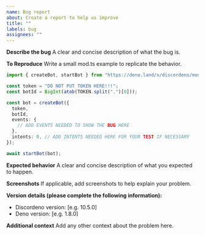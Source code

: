 ```yaml
---
name: Bug report
about: Create a report to help us improve
title: ""
labels: bug
assignees: ""
---
```


**Describe the bug** A clear and concise description of what the bug is.

**To Reproduce** Write a small mod.ts example to replicate the behavior.

```ts
import { createBot, startBot } from "https://deno.land/x/discordeno/mod.ts";

const token = "DO NOT PUT TOKEN HERE!!!";
const botId = BigInt(atob(TOKEN.split(".")[0]));

const bot = createBot({
  token,
  botId,
  events: {
    // ADD EVENTS NEEDED TO SHOW THE BUG HERE
  },
  intents: 0, // ADD INTENTS NEEDED HERE FOR YOUR TEST IF NECESSARY
});

await startBot(bot);
```

**Expected behavior** A clear and concise description of what you expected to happen.

**Screenshots** If applicable, add screenshots to help explain your problem.

**Version details (please complete the following information):**

- Discordeno version: [e.g. 10.5.0]
- Deno version: [e.g. 1.8.0]

**Additional context** Add any other context about the problem here.
